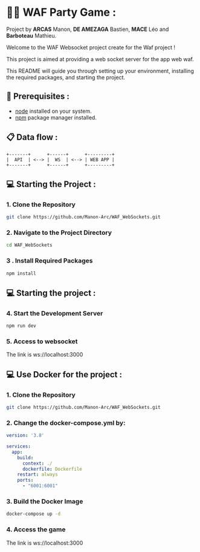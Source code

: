 # 🦴🎉 WAF Party Game :
Project by  __ARCAS__ Manon, __DE AMEZAGA__ Bastien, __MACE__ Léo and __Barboteau__ Mathieu.

Welcome to the WAF Websocket project create for the Waf project ! <br>

This project is aimed at providing a web socket server for the app web waf.

This README will guide you through setting up your environment, installing the required packages, and starting the project.

## 🔧 Prerequisites :
- [node](https://nodejs.org/fr) installed on your system.
- [npm](https://www.npmjs.com) package manager installed.


## ​📋​ Data flow :

```plaintext
+-------+      +------+      +---------+
|  API  | <--> |  WS  | <--> | WEB APP |
+-------+      +------+      +---------+
```


## 💻 Starting the Project :

### 1. Clone the Repository
```bash
git clone https://github.com/Manon-Arc/WAF_WebSockets.git
```

### 2. Navigate to the Project Directory

```bash
cd WAF_WebSockets
```

### 3 . Install Required Packages
```bash
npm install
```

## 💻 Starting the project :

### 4. Start the Development Server
```bash
npm run dev
```
### 5. Access to websocket 
The link is ws://localhost:3000

## 💻 Use Docker for the project :
### 1. Clone the Repository
```bash
git clone https://github.com/Manon-Arc/WAF_WebSockets.git
```

### 2. Change the docker-compose.yml by:

```yaml
version: '3.8'

services:
  app:
    build:
      context: ./
      dockerfile: Dockerfile
    restart: always
    ports:
      - "6001:6001"

```

### 3. Build the Docker Image
```bash
docker-compose up -d
```

### 4. Access the game
The link is ws://localhost:3000
